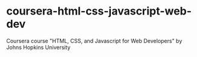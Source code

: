 # coursera-html-css-javascript-web-dev
Coursera course "HTML, CSS, and Javascript for Web Developers" by Johns Hopkins University
